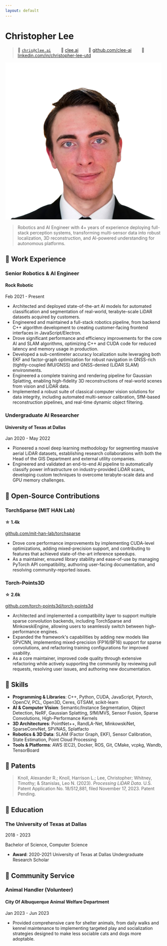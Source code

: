 ```yaml
---
layout: default
---
```


<link rel="stylesheet" href="assets/css/main.css">
<link rel="stylesheet" href="assets/css/lapis-cv-serif.css">

# Christopher Lee

> <span alt="icon">&#xe7ca;</span> <a href="mailto:chris@clee.ai">`chris@clee.ai`</a>&emsp;&emsp; <span alt="icon">&#xe69c;</span> <a href="https://clee.ai">clee.ai</a>&emsp;&emsp; <span alt="icon">&#xe600;</span> <a href="https://github.com/clee-ai">github.com/clee-ai</a>&emsp;&emsp; <span alt="icon">&#xe6b3;</span> <a href="https://www.linkedin.com/in/christopher-lee-utd/">linkedin.com/in/christopher-lee-utd</a>

<img alt="avatar" src="headshot.png" style="background-color: var(--border-color);">

> Robotics and AI Engineer with 4+ years of experience deploying full-stack perception systems, transforming multi-sensor data into robust localization, 3D reconstruction, and AI-powered understanding for autonomous platforms.

## &#xe618; Work Experience

<div alt="entry-title">
    <h3>Senior Robotics & AI Engineer</h3>
    <h4>Rock Robotic</h4>
    <p>Feb 2021 - Present</p>
</div>

- Architected and deployed state-of-the-art AI models for automated classification and segmentation of real-world, terabyte-scale LiDAR datasets acquired by customers.
- Engineered and maintained a full-stack robotics pipeline, from backend C++ algorithm development to creating customer-facing frontend interfaces in JavaScript/Electron.
- Drove significant performance and efficiency improvements for the core AI and SLAM algorithms, optimizing C++ and CUDA code for reduced latency and memory usage in production.
- Developed a sub-centimeter accuracy localization suite leveraging both EKF and factor-graph optimization for robust navigation in GNSS-rich (tightly-coupled IMU/GNSS) and GNSS-denied (LiDAR SLAM) environments.
- Engineered a complete training and rendering pipeline for Gaussian Splatting, enabling high-fidelity 3D reconstructions of real-world scenes from vision and LiDAR data.
- Implemented a robust suite of classical computer vision solutions for data integrity, including automated multi-sensor calibration, SfM-based reconstruction pipelines, and real-time dynamic object filtering.

<div alt="entry-title">
    <h3>Undergraduate AI Researcher</h3>
    <h4>University of Texas at Dallas</h4>
    <p>Jan 2020 - May 2022</p>
</div>

- Pioneered a novel deep learning methodology for segmenting massive aerial LiDAR datasets, establishing research collaborations with both the Head of the GIS Department and external utility companies.
- Engineered and validated an end-to-end AI pipeline to automatically classify power infrastructure on industry-provided LiDAR scans, developing custom techniques to overcome terabyte-scale data and GPU memory challenges.

## &#xe635; Open-Source Contributions

<div alt="entry-title">
    <h3>TorchSparse (MIT HAN Lab)</h3>
    <h4>☆ 1.4k</h4>
    <a href="https://github.com/mit-han-lab/torchsparse">github.com/mit-han-lab/torchsparse</a>
</div>

- Drove core performance improvements by implementing CUDA-level optimizations, adding mixed-precision support, and contributing to features that achieved state-of-the-art inference speedups.
- As a maintainer, ensured library stability and ease-of-use by managing PyTorch API compatibility, authoring user-facing documentation, and resolving community-reported issues.

<div alt="entry-title">
    <h3>Torch-Points3D</h3>
    <h4>☆ 2.6k</h4>
    <a href="https://github.com/torch-points3d/torch-points3d">github.com/torch-points3d/torch-points3d</a>
</div>

- Architected and implemented a compatibility layer to support multiple sparse convolution backends, including TorchSparse and MinkowskiEngine, allowing users to seamlessly switch between high-performance engines.
- Expanded the framework's capabilities by adding new models like SPVCNN, implementing mixed-precision (FP16/BF16) support for sparse convolutions, and refactoring training configurations for improved usability.
- As a core maintainer, improved code quality through extensive refactoring while actively supporting the community by reviewing pull requests, resolving user issues, and authoring new documentation.

## &#xecfa; Skills

- **Programming & Libraries**: C++, Python, CUDA, JavaScript, Pytorch, OpenCV, PCL, Open3D, Ceres, GTSAM, scikit-learn
- **AI & Computer Vision**: Semantic/Instance Segmentation, Object Detection, NeRF, Gaussian Splatting, SfM/MVS, Sensor Fusion, Sparse Convolutions, High-Performance Kernels
- **3D Architectures**: PointNet++, RandLA-Net, MinkowskiNet, SparseConvNet, SPVNAS, Splatfacto
- **Robotics & 3D Data**: SLAM (Factor Graph, EKF), Sensor Calibration, State Estimation, Point Cloud Processing
- **Tools & Platforms**: AWS (EC2), Docker, ROS, Git, CMake, vcpkg, Wandb, TensorBoard

## &#xe603; Patents

> Knoll, Alexander R.; Knoll, Harrison L.; Lee, Christopher; Whitney, Timothy; & Stanislas, Leo N. (2023). *Processing LiDAR Data*. U.S. Patent Application No. 18/512,881, filed November 17, 2023. Patent Pending.

## &#xe80c; Education

<div alt="entry-title">
    <h3>The University of Texas at Dallas</h3>
    <p>2018 - 2023</p>
</div>

Bachelor of Science, Computer Science

- **Award**: 2020-2021 University of Texas at Dallas Undergraduate Research Scholar

## &#xe8b5; Community Service

<div alt="entry-title">
    <h3>Animal Handler (Volunteer)</h3>
    <h4>City Of Albuquerque Animal Welfare Department</h4>
    <p>Jan 2023 - Jun 2023</p>
</div>

- Provided comprehensive care for shelter animals, from daily walks and kennel maintenance to implementing targeted play and socialization strategies designed to make less sociable cats and dogs more adoptable.